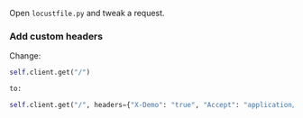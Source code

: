 Open `locustfile.py` and tweak a request.

### Add custom headers
Change:
```python
self.client.get("/")

to:

self.client.get("/", headers={"X-Demo": "true", "Accept": "application/json"})